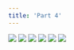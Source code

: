 ```yaml
---
title: 'Part 4'
---
```


![](pelen26.jpg)
![](pelen27.jpg)
![](pelen28.jpg)
![](pelen29.jpg)
![](pelen30.jpg)
![](pelen31.jpg)